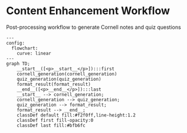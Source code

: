 # Content Enhancement Workflow

Post-processing workflow to generate Cornell notes and quiz questions

```mermaid
---
config:
  flowchart:
    curve: linear
---
graph TD;
	__start__([<p>__start__</p>]):::first
	cornell_generation(cornell_generation)
	quiz_generation(quiz_generation)
	format_result(format_result)
	__end__([<p>__end__</p>]):::last
	__start__ --> cornell_generation;
	cornell_generation --> quiz_generation;
	quiz_generation --> format_result;
	format_result --> __end__;
	classDef default fill:#f2f0ff,line-height:1.2
	classDef first fill-opacity:0
	classDef last fill:#bfb6fc

```
